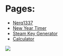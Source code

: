 # Pages:
* [Nerq1337](https://nerq1337.github.io/nerq1337)
* [New Year Timer](https://nerq1337.github.io/newYearTimer)
* [Steam Key Generator](https://nerq1337.github.io/steamKeyGenerator)
* [Calculator](https://nerq1337.github.io/calc)

![](https://pa1.narvii.com/6679/3ccf828e6c1c4af83e6c0eb75fafbb1340c2c864_hq.gif)
